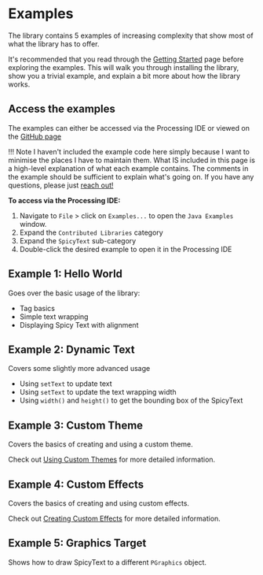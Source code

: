 # Examples
The library contains 5 examples of increasing complexity that show most of what the library has to offer.

It's recommended that you read through the [Getting Started](getting-started.md) page before exploring the examples.
This will walk you through installing the library, show you a trivial example, and explain a bit more about how the library works.

## Access the examples
The examples can either be accessed via the Processing IDE or viewed on the
[GitHub page](https://github.com/BarneyWhiteman/SpicyText/tree/main/examples)

!!! Note
    I haven't included the example code here simply because I want to minimise the places I have to maintain them.
    What IS included in this page is a high-level explanation of what each example contains. The comments in the example
    should be sufficient to explain what's going on. If you have any questions, please just [reach out!](mailto:barney@barneycodes.com)

**To access via the Processing IDE:**
1. Navigate to `File` > click on `Examples...` to open the `Java Examples` window.
2. Expand the `Contributed Libraries` category
3. Expand the `SpicyText` sub-category
4. Double-click the desired example to open it in the Processing IDE

## Example 1: Hello World
Goes over the basic usage of the library:
* Tag basics
* Simple text wrapping
* Displaying Spicy Text with alignment

## Example 2: Dynamic Text
Covers some slightly more advanced usage
* Using `setText` to update text
* Using `setText` to update the text wrapping width
* Using `width()` and `height()` to get the bounding box of the SpicyText

## Example 3: Custom Theme
Covers the basics of creating and using a custom theme. 

Check out [Using Custom Themes](custom-themes.md) for more detailed information.


## Example 4: Custom Effects
Covers the basics of creating and using custom effects.

Check out [Creating Custom Effects](custom-effects.md) for more detailed information.

## Example 5: Graphics Target
Shows how to draw SpicyText to a different `PGraphics` object. 